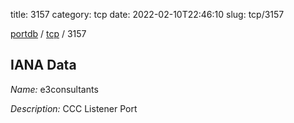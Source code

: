 title: 3157
category: tcp
date: 2022-02-10T22:46:10
slug: tcp/3157

[portdb](/) / [tcp](/category/tcp.html) / 3157


## IANA Data

_Name:_ e3consultants

_Description:_ CCC Listener Port


